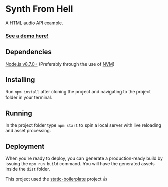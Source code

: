 # Synth From Hell

A HTML audio API example.

### [See a demo here!](https://allanesquina.github.io/synth-from-hell/)

## Dependencies
[Node.js v8.7.0+](https://nodejs.org) (Preferably through the use of [NVM](https://github.com/creationix/nvm))

## Installing
Run `npm install` after cloning the project and navigating to the project folder in your terminal.

## Running
In the project folder type `npm start` to spin a local server with live reloading and asset processing.

## Deployment
When you're ready to deploy, you can generate a production-ready build by issuing
the `npm run build` command. You will have the generated assets inside the `dist` folder.

This project used the [static-boilerplate](https://github.com/ericorruption/static-boilerplate) project :+1:
